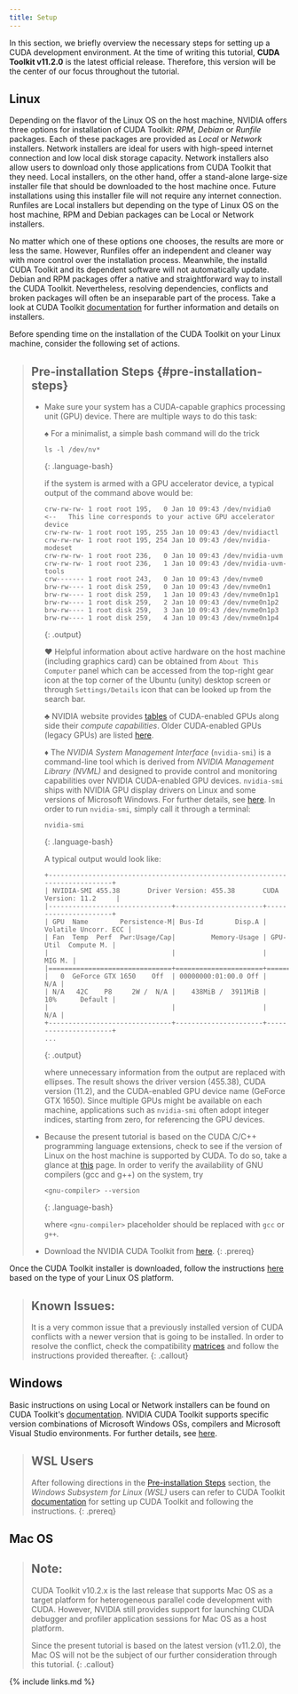 ```yaml
---
title: Setup
---
```


In this section, we briefly overview the necessary steps for setting up a CUDA development
environment. At the time of writing this tutorial, **CUDA Toolkit v11.2.0** is the latest 
official release. Therefore, this version will be the center of our focus throughout the tutorial.

## Linux

Depending on the flavor of the Linux OS on the host machine, NVIDIA offers three
options for installation of CUDA Toolkit: *RPM*, *Debian* or *Runfile* packages.
Each of these packages are provided as *Local* or *Network* installers.
Network installers are ideal for users with high-speed internet connection and
low local disk storage capacity. Network installers also allow users to
download only those applications from CUDA Toolkit that they need. Local installers,
on the other hand, offer a stand-alone large-size installer file that should be downloaded
to the host machine once. Future installations using this installer file will not require
any internet connection. Runfiles are Local installers but depending on the type of
Linux OS on the host machine, RPM and Debian packages can be Local or Network installers.

No matter which one of these options one chooses, the results are more or less the same. However,
Runfiles offer an independent and cleaner way with more control over the installation
process. Meanwhile, the installd CUDA Toolkit and its dependent software will not
automatically update. Debian and RPM packages offer a native and straightforward 
way to install the CUDA Toolkit. Nevertheless, resolving dependencies, conflicts and broken packages
will often be an inseparable part of the process. Take a look at
CUDA Toolkit [documentation](https://docs.nvidia.com/cuda/cuda-quick-start-guide/index.html#linux)
for further information and details on installers.

Before spending time on the installation of the CUDA Toolkit on your Linux machine,
consider the following set of actions.

> ## Pre-installation Steps   {#pre-installation-steps}
> - Make sure your system has a CUDA-capable graphics processing unit (GPU) device.
> There are multiple ways to do this task:
>
>    &#9824; For a minimalist, a simple bash command will do the trick
>
>    ~~~
>    ls -l /dev/nv*   
>    ~~~
>    {: .language-bash} 
> 
>    if the system is armed with a GPU accelerator device, a typical output of the 
>    command above would be:
>
>    ~~~
>    crw-rw-rw- 1 root root 195,   0 Jan 10 09:43 /dev/nvidia0        <--   This line corresponds to your active GPU accelerator device
>    crw-rw-rw- 1 root root 195, 255 Jan 10 09:43 /dev/nvidiactl
>    crw-rw-rw- 1 root root 195, 254 Jan 10 09:43 /dev/nvidia-modeset
>    crw-rw-rw- 1 root root 236,   0 Jan 10 09:43 /dev/nvidia-uvm
>    crw-rw-rw- 1 root root 236,   1 Jan 10 09:43 /dev/nvidia-uvm-tools
>    crw------- 1 root root 243,   0 Jan 10 09:43 /dev/nvme0
>    brw-rw---- 1 root disk 259,   0 Jan 10 09:43 /dev/nvme0n1
>    brw-rw---- 1 root disk 259,   1 Jan 10 09:43 /dev/nvme0n1p1
>    brw-rw---- 1 root disk 259,   2 Jan 10 09:43 /dev/nvme0n1p2
>    brw-rw---- 1 root disk 259,   3 Jan 10 09:43 /dev/nvme0n1p3
>    brw-rw---- 1 root disk 259,   4 Jan 10 09:43 /dev/nvme0n1p4
>    ~~~
>    {: .output}
>   
>    &#9829; Helpful information about active hardware on the host machine (including graphics card) can be obtained from
>    `About This Computer` panel which can be accessed from the top-right gear icon at the top 
>    corner of the Ubuntu (unity) desktop screen or through `Settings/Details` icon that can be looked up from the search bar.
>
>    &#9827; NVIDIA website provides [tables](https://developer.nvidia.com/cuda-gpus) of CUDA-enabled GPUs along side
>    their *compute capabilities*. Older CUDA-enabled GPUs (legacy GPUs) are
>    listed [here](https://developer.nvidia.com/cuda-legacy-gpus).
>      
>    &#9830; The *NVIDIA System Management Interface* (`nvidia-smi`) is a command-line tool which is derived
>    from *NVIDIA Management Library (NVML)* and designed to provide control and monitoring
>    capabilities over NVIDIA CUDA-enabled GPU devices. `nvidia-smi` ships with NVIDIA GPU display drivers
>    on Linux and some versions of Microsoft Windows. For further details, see
>    [here](https://developer.nvidia.com/nvidia-system-management-interface). In order to run `nvidia-smi`,
>    simply call it through a terminal:
>
>    ~~~
>    nvidia-smi   
>    ~~~
>    {: .language-bash} 
>    
>    A typical output would look like:
> 
>    ~~~
>    +-----------------------------------------------------------------------------+
>    | NVIDIA-SMI 455.38       Driver Version: 455.38       CUDA Version: 11.2     |
>    |-------------------------------+----------------------+----------------------+
>    | GPU  Name        Persistence-M| Bus-Id        Disp.A | Volatile Uncorr. ECC |
>    | Fan  Temp  Perf  Pwr:Usage/Cap|         Memory-Usage | GPU-Util  Compute M. |
>    |                               |                      |               MIG M. |
>    |===============================+======================+======================|
>    |   0  GeForce GTX 1650    Off  | 00000000:01:00.0 Off |                  N/A |
>    | N/A   42C    P8     2W /  N/A |    438MiB /  3911MiB |     10%      Default |
>    |                               |                      |                  N/A |
>    +-------------------------------+----------------------+----------------------+
>    ...                                                                               
>    ~~~
>    {: .output}
>
>    where unnecessary information from the output are replaced with ellipses. 
>    The result shows the driver version (455.38), CUDA version (11.2), and the
>    CUDA-enabled GPU device name (GeForce GTX 1650). Since multiple GPUs might be
>    available on each machine, applications such as `nvidia-smi` often adopt
>    integer indices, starting from zero, for referencing the GPU devices. 
>
> - Because the present tutorial is based on the CUDA C/C++ programming language extensions,
> check to see if the version of Linux on the host machine is supported by CUDA.
> To do so, take a
> glance at [this](https://docs.nvidia.com/cuda/cuda-installation-guide-linux/index.html#system-requirements) page.
> In order to verify the availability of GNU compilers (gcc and g++) on the system, try
>
>    ~~~
>    <gnu-compiler> --version
>    ~~~
>    {: .language-bash} 
>    
>    where `<gnu-compiler>` placeholder should be replaced with `gcc` or `g++`.
> 
> - Download the NVIDIA CUDA Toolkit from [here](https://developer.nvidia.com/cuda-downloads).
{: .prereq}

Once the CUDA Toolkit installer is downloaded, follow the instructions
[here](https://docs.nvidia.com/cuda/cuda-installation-guide-linux/index.html#runfile) based on the type of 
your Linux OS platform.

> ## **Known Issues**:
>
> It is a very common issue that a previously installed version of CUDA conflicts with a
> newer version that is going to be installed. In order to resolve the conflict, check the compatibility
> [matrices](https://docs.nvidia.com/cuda/cuda-installation-guide-linux/#handle-uninstallation)
> and follow the instructions provided thereafter.
{: .callout}

## Windows

Basic instructions on using Local or Network installers can be found on CUDA Toolkit's
[documentation](https://docs.nvidia.com/cuda/cuda-quick-start-guide/index.html).
NVIDIA CUDA Toolkit supports specific version combinations of Microsoft Windows OSs,
compilers and Microsoft Visual Studio environments. For further details, see
[here](https://docs.nvidia.com/cuda/cuda-installation-guide-microsoft-windows/#system-requirements).

> ## WSL Users
>
> After following directions in the [Pre-installation Steps](#pre-installation-steps) section, 
> the *Windows Subsystem for Linux (WSL)* users can refer to CUDA Toolkit
> [documentation](https://docs.nvidia.com/cuda/cuda-installation-guide-linux/index.html#wsl-installation)
> for setting up CUDA Toolkit and following the instructions.
{: .prereq}

## Mac OS

> ## **Note**:
>
> CUDA Toolkit v10.2.x is the last release that supports Mac OS as a target platform
> for heterogeneous parallel code development with CUDA. However, NVIDIA still provides
> support for launching CUDA debugger and profiler application sessions for Mac OS as a host platform.
>
> Since the present tutorial is based on the latest
> version (v11.2.0), the Mac OS will not be the subject of our further consideration
> through this tutorial.
{: .callout}

{% include links.md %}
